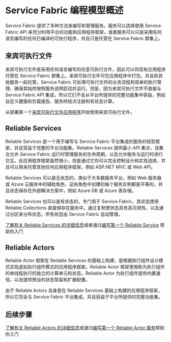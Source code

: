 <properties
   pageTitle="Service Fabric 编程模型概述 | Azure"
   description="Service Fabric 提供了两个框架用于构建服务：执行组件框架和服务框架。它们在简单性和控制力方面具有截然不同的取舍。"
   services="service-fabric"
   documentationCenter=".net"
   authors="seanmck"
   manager="timlt"
   editor=""/>

<tags
   ms.service="service-fabric"
   ms.date="04/18/2016"
   wacn.date="07/04/2016"/>

# Service Fabric 编程模型概述

Service Fabric 提供了多种方法来编写和管理服务。服务可以选择使用 Service Fabric API 来充分利用平台的功能和应用程序框架，或者服务可以只是采用任何语言编写的任何已编译的可执行程序，并且只是托管在 Service Fabric 群集上。

## 来宾可执行文件

来宾可执行文件是采用任何语言编写的任意可执行文件，因此可以将现有应用程序托管在 Service Fabric 群集上。来宾可执行文件可在应用程序中打包，并且和其他服务一起托管。Service Fabric 可处理可执行文件的业务流程和简单的执行管理，确保其始终按照服务说明启动并运行。但是，因为来宾可执行文件不直接与 Service Fabric API 集成，所以它们不会从平台所提供的完整功能集中获益，例如自定义健康和负载报告、服务终结点注册和有状态计算。

从部署第一个[来宾可执行文件应用程序](/documentation/articles/service-fabric-deploy-existing-app)开始使用来宾可执行文件。

## Reliable Services

Reliable Services 是一个用于编写与 Service Fabric 平台集成的服务的轻型框架，并且受益于完整的平台功能集。Reliable Services 提供最小 API 集合，该集合允许 Service Fabric 运行时管理服务的生命周期，以及允许服务与运行时进行交互。此应用程序框架虽然很小，但是通过它你可以完全控制设计和实现选择，并且可以用来托管其他任何应用程序框架，例如 ASP.NET MVC 或 Web API。

Reliable Services 可以是无状态的，类似于大多数服务平台，例如 Web 服务器或 Azure 云服务中的辅助角色，这些角色中创建的每个服务实例都是平等的，并且状态保存在外部解决方案中，例如 Azure DB 或 Azure 表存储。

Reliable Services 也可以是有状态的，专门用于 Service Fabric，其状态使用 Reliable Collections 直接保存在服务中。通过复制使状态具有高可用性，以及通过分区来分布状态，所有状态由 Service Fabric 自动管理。

[了解有关 Reliable Services 的详细信息](/documentation/articles/service-fabric-reliable-services-introduction)或者通过[编写第一个 Reliable Service](/documentation/articles/service-fabric-reliable-services-quick-start) 帮助你入门

## Reliable Actors

Reliable Actor 框架在 Reliable Services 的基础上构建，是根据执行组件设计模式实现虚拟执行组件模式的应用程序框架。Reliable Actor 框架使用称为执行组件的单线程执行的独立的计算单元和状态。Reliable Actor 为执行组件提供内置通信，以及提供预设的状态暂留和扩展配置。

由于 Reliable Actors 自身是在 Reliable Services 基础上构建的应用程序框架，所以它完全与 Service Fabric 平台集成，并且获益于平台所提供的完整功能集。

## 后续步骤
[了解有关 Reliable Actors 的详细信息](/documentation/articles/service-fabric-reliable-actors-introduction)或通过[编写第一个 Reliable Actor 服务](/documentation/articles/service-fabric-reliable-actors-get-started)帮助你入门

<!---HONumber=Mooncake_0523_2016-->